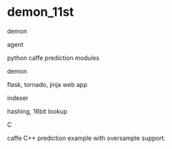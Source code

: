 # demon_11st
demon

agent

python caffe prediction modules

demon

flask, tornado, jinja web app

indexer

hashing, 16bit lookup

C

caffe C++ prediction example with oversample support.

